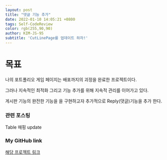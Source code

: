 ```yaml
---
layout: post
title: "댓글 기능 추가"
date: 2022-01-10 14:05:21 +0800
tags: Self-CodeReview
color: rgb(255,90,90)
author: KIM-JS-95
subtitle: 'CutLinePage를 업데이트 하자!'
---
```


# 목표
나의 포트폴리오 게임 페이지는 배포까지의 괴정을 완료한 프로젝트이다.

그러나 지속적인 최적화 그리고 기능 추가를 위해 지속적 관리를 이어가고 있다.

게시판 기능의 완전한 기능을 을 구현하고자 추가적으로 Reply(댓글)기능을 추가 한다.




### 관련 포스팅
Table 매핑 update
[](https://kim-js-95.github.io/2021/12/06/kadane's_Algorithm.html)
### My GitHub link
[해당 프로젝트 링크](https://github.com/KIM-JS-95/CutLinePages)